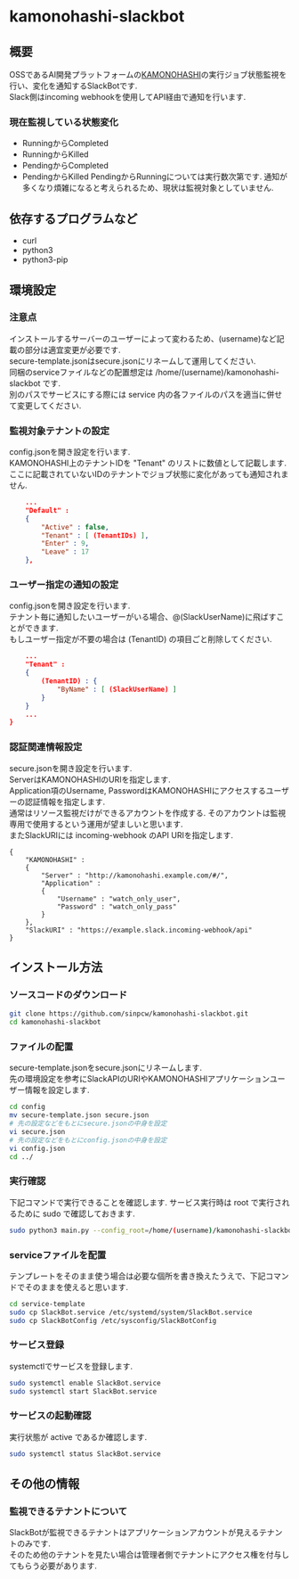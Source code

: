 # kamonohashi-slackbot

## 概要
OSSであるAI開発プラットフォームの[KAMONOHASHI](https://github.com/KAMONOHASHI)の実行ジョブ状態監視を行い、変化を通知するSlackBotです.  
Slack側はincoming webhookを使用してAPI経由で通知を行います.  

### 現在監視している状態変化
* RunningからCompleted
* RunningからKilled
* PendingからCompleted
* PendingからKilled
PendingからRunningについては実行数次第です.
通知が多くなり煩雑になると考えられるため、現状は監視対象としていません.

## 依存するプログラムなど
* curl
* python3
* python3-pip

## 環境設定

### 注意点
インストールするサーバーのユーザーによって変わるため、(username)など記載の部分は適宜変更が必要です.  
secure-template.jsonはsecure.jsonにリネームして運用してください.  
同梱のserviceファイルなどの配置想定は /home/(username)/kamonohashi-slackbot です.  
別のパスでサービスにする際には service 内の各ファイルのパスを適当に併せて変更してください.  

### 監視対象テナントの設定
config.jsonを開き設定を行います.  
KAMONOHASHI上のテナントIDを "Tenant" のリストに数値として記載します.  
ここに記載されていないIDのテナントでジョブ状態に変化があっても通知されません.  
```config.json
    ...
    "Default" :
    {
        "Active" : false,
        "Tenant" : [ (TenantIDs) ],
        "Enter" : 9,
        "Leave" : 17
    },
```

### ユーザー指定の通知の設定
config.jsonを開き設定を行います.  
テナント毎に通知したいユーザーがいる場合、@(SlackUserName)に飛ばすことができます.  
もしユーザー指定が不要の場合は (TenantID) の項目ごと削除してください.  
```config.json
    ...
    "Tenant" :
    {
        (TenantID) : {
            "ByName" : [ (SlackUserName) ]
        }
    }
    ...
}
```

### 認証関連情報設定
secure.jsonを開き設定を行います.  
ServerはKAMONOHASHIのURIを指定します.  
Application項のUsername, PasswordはKAMONOHASHIにアクセスするユーザーの認証情報を指定します.  
通常はリソース監視だけができるアカウントを作成する.
そのアカウントは監視専用で使用するという運用が望ましいと思います.  
またSlackURIには incoming-webhook のAPI URIを指定します.  
```
{
    "KAMONOHASHI" : 
    {
        "Server" : "http://kamonohashi.example.com/#/",
        "Application" :
        {
            "Username" : "watch_only_user",
            "Password" : "watch_only_pass"
        }
    },
    "SlackURI" : "https://example.slack.incoming-webhook/api"
}
```

## インストール方法

### ソースコードのダウンロード
```bash
git clone https://github.com/sinpcw/kamonohashi-slackbot.git
cd kamonohashi-slackbot
```

### ファイルの配置
secure-template.jsonをsecure.jsonにリネームします.  
先の環境設定を参考にSlackAPIのURIやKAMONOHASHIアプリケーションユーザー情報を設定します.  
```bash
cd config
mv secure-template.json secure.json
# 先の設定などをもとにsecure.jsonの中身を設定
vi secure.json
# 先の設定などをもとにconfig.jsonの中身を設定
vi config.json
cd ../
```

### 実行確認
下記コマンドで実行できることを確認します.
サービス実行時は root で実行されるために sudo で確認しておきます.  
```bash
sudo python3 main.py --config_root=/home/(username)/kamonohashi-slackbot/config
```

### serviceファイルを配置
テンプレートをそのまま使う場合は必要な個所を書き換えたうえで、下記コマンドでそのままを使えると思います.
```bash
cd service-template
sudo cp SlackBot.service /etc/systemd/system/SlackBot.service
sudo cp SlackBotConfig /etc/sysconfig/SlackBotConfig
```

### サービス登録
systemctlでサービスを登録します.  
```bash
sudo systemctl enable SlackBot.service
sudo systemctl start SlackBot.service
```

### サービスの起動確認
実行状態が active であるか確認します.
```bash
sudo systemctl status SlackBot.service
```

## その他の情報

### 監視できるテナントについて
SlackBotが監視できるテナントはアプリケーションアカウントが見えるテナントのみです.  
そのため他のテナントを見たい場合は管理者側でテナントにアクセス権を付与してもらう必要があります.  
